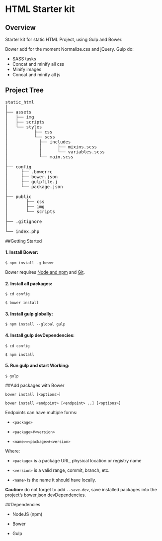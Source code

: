 # HTML Starter kit

## Overview

Starter kit for static HTML Project, using Gulp and Bower.

Bower add for the moment Normalize.css and jQuery.
Gulp do:

* SASS tasks
* Concat and minify all css
* Minify images
* Concat and minify all js


## Project Tree

<pre>
static_html
│
├── assets
│   ├── img
│   ├── scripts
│   └── styles 
│		   ├── css
│	   	   └── scss
│	   		 ├── includes
│   		 │	    ├── mixins.scss
│   		 │	    └── variables.scss
│	   		 └── main.scss
│
├── config
│     ├── .bowerrc
│     ├── bower.json
│     ├── gulpfile.j
│     └── package.json
│
├── public
│   	├── css
│   	├── img
│   	└── scripts
│
├── .gitignore
│
└── index.php
</pre>

##Getting Started

#### 1. Install Bower:

`$ npm install -g bower` 

Bower requires [Node and npm](http://nodejs.org) and [Git](http://git-scm.com).

#### 2. Install all packages:

`$ cd config` 

`$ bower install` 


#### 3. Install gulp globally:

`$ npm install --global gulp` 


#### 4. Install gulp devDependencies:

`$ cd config` 

`$ npm install` 

#### 5. Run gulp and start Working:
`$ gulp` 

##Add packages with Bower

`bower install [<options>]`

`bower install <endpoint> [<endpoint> ..] [<options>]`

Endpoints can have multiple forms:

* `<package>`

* `<package>#<version>`

* `<name>=<package>#<version>`     

Where:

* `<package>` is a package URL, physical location or registry name

* `<version>` is a valid range, commit, branch, etc.

* `<name>` is the name it should have locally.
  

__Caution:__ do not forget to add `--save-dev`, save installed packages into the project’s bower.json devDependencies.

##Dependencies

* NodeJS (npm)

* Bower

* Gulp



